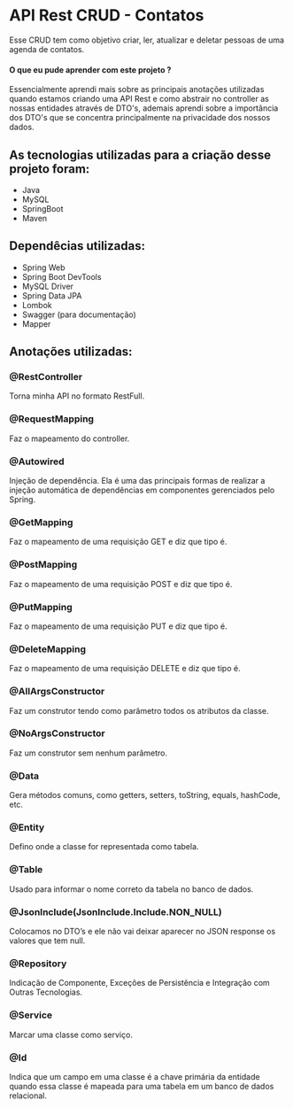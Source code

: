 # API Rest CRUD - Contatos
Esse CRUD tem como objetivo criar, ler, atualizar e deletar pessoas de uma agenda de contatos. 
#### O que eu pude aprender com este projeto ?
Essencialmente aprendi mais sobre as principais anotações utilizadas quando estamos criando uma API Rest e como abstrair no controller as nossas entidades através de DTO's, ademais aprendi sobre a importância dos DTO's que se concentra principalmente na privacidade dos nossos dados.

## As tecnologias utilizadas para a criação desse projeto foram:
- Java
- MySQL
- SpringBoot
- Maven

## Dependêcias utilizadas:
- Spring Web
- Spring Boot DevTools
- MySQL Driver
- Spring Data JPA
- Lombok
- Swagger (para documentação)
- Mapper

## Anotações utilizadas:

### @RestController
Torna minha API no formato RestFull.

### @RequestMapping
Faz o mapeamento do controller.

### @Autowired
Injeção de dependência. Ela é uma das principais formas de realizar a injeção automática de dependências em componentes gerenciados pelo Spring.

### @GetMapping
Faz o mapeamento de uma requisição GET e diz que tipo é.

### @PostMapping
Faz o mapeamento de uma requisição POST e diz que tipo é.

### @PutMapping
Faz o mapeamento de uma requisição PUT e diz que tipo é.

### @DeleteMapping
Faz o mapeamento de uma requisição DELETE e diz que tipo é.

### @AllArgsConstructor
Faz um construtor tendo como parâmetro todos os atributos da classe.

### @NoArgsConstructor
Faz um construtor sem nenhum parâmetro.

### @Data
Gera métodos comuns, como getters, setters, toString, equals, hashCode, etc.

### @Entity
Defino onde a classe for representada como tabela.

### @Table
Usado para informar o nome correto da tabela no banco de dados.

### @JsonInclude(JsonInclude.Include.NON_NULL)
Colocamos no DTO’s e ele não vai deixar aparecer no JSON response os valores que tem null.

### @Repository
Indicação de Componente, Exceções de Persistência e Integração com Outras Tecnologias.

### @Service
Marcar uma classe como serviço.

### @Id
Indica que um campo em uma classe é a chave primária da entidade quando essa classe é mapeada para uma tabela em um banco de dados relacional.
